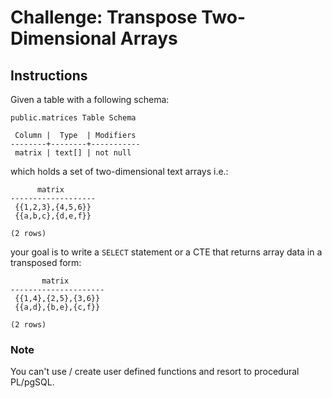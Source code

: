 # Challenge: Transpose Two-Dimensional Arrays


## Instructions

Given a table with a following schema:

```
public.matrices Table Schema

 Column |  Type  | Modifiers
--------+--------+-----------
 matrix | text[] | not null
```

which holds a set of two-dimensional text arrays i.e.:

```
      matrix
-------------------
 {{1,2,3},{4,5,6}}
 {{a,b,c},{d,e,f}}

(2 rows)
```
your goal is to write a `SELECT` statement or a CTE that returns array
data in a transposed form:

```
       matrix
---------------------
 {{1,4},{2,5},{3,6}}
 {{a,d},{b,e},{c,f}}

(2 rows)
```


### Note

You can't use / create user defined functions and resort to procedural
PL/pgSQL.

